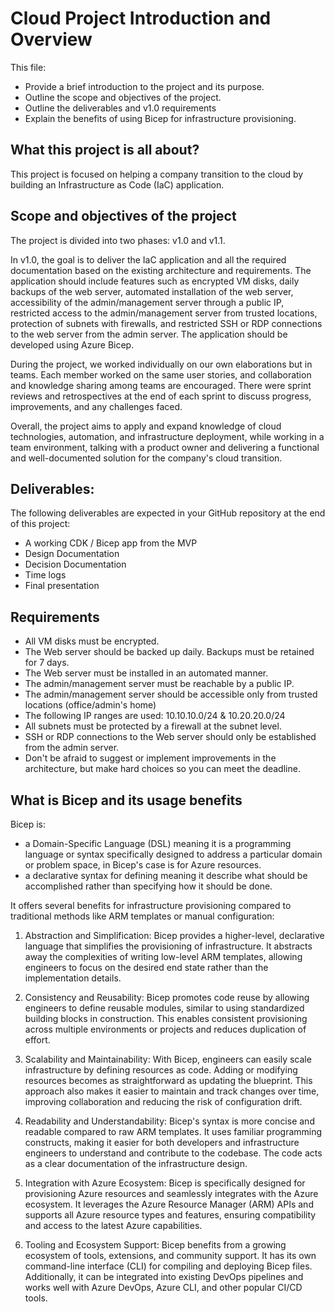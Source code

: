 # Cloud Project Introduction and Overview

This file:

- Provide a brief introduction to the project and its purpose.
- Outline the scope and objectives of the project.
- Outline the deliverables and v1.0 requirements
- Explain the benefits of using Bicep for infrastructure provisioning.

## What this project is all about?

This project is focused on helping a company transition to the cloud by building an Infrastructure as Code (IaC) application.

## Scope and objectives of the project

The project is divided into two phases: v1.0 and v1.1.

In v1.0, the goal is to deliver the IaC application and all the required documentation based on the existing architecture and requirements. The application should include features such as encrypted VM disks, daily backups of the web server, automated installation of the web server, accessibility of the admin/management server through a public IP, restricted access to the admin/management server from trusted locations, protection of subnets with firewalls, and restricted SSH or RDP connections to the web server from the admin server. The application should be developed using Azure Bicep.

During the project, we worked individually on our own elaborations but in teams. Each member worked on the same user stories, and collaboration and knowledge sharing among teams are encouraged. There were sprint reviews and retrospectives at the end of each sprint to discuss progress, improvements, and any challenges faced.

Overall, the project aims to apply and expand knowledge of cloud technologies, automation, and infrastructure deployment, while working in a team environment, talking with a product owner and delivering a functional and well-documented solution for the company's cloud transition.

## Deliverables:

The following deliverables are expected in your GitHub repository at the end of this project:

- A working CDK / Bicep app from the MVP
- Design Documentation
- Decision Documentation
- Time logs
- Final presentation

## Requirements

- All VM disks must be encrypted.
- The Web server should be backed up daily. Backups must be retained for 7 days.
- The Web server must be installed in an automated manner.
- The admin/management server must be reachable by a public IP.
- The admin/management server should be accessible only from trusted locations (office/admin's home)
- The following IP ranges are used: 10.10.10.0/24 & 10.20.20.0/24
- All subnets must be protected by a firewall at the subnet level.
- SSH or RDP connections to the Web server should only be established from the admin server.
- Don't be afraid to suggest or implement improvements in the architecture, but make hard choices so you can meet the deadline.

## What is Bicep and its usage benefits

Bicep is:

- a Domain-Specific Language (DSL) meaning it is a programming language or syntax specifically designed to address a particular domain or problem space, in Bicep's case is for Azure resources.
- a declarative syntax for defining meaning it describe what should be accomplished rather than specifying how it should be done.

It offers several benefits for infrastructure provisioning compared to traditional methods like ARM templates or manual configuration:

1. Abstraction and Simplification: Bicep provides a higher-level, declarative language that simplifies the provisioning of infrastructure. It abstracts away the complexities of writing low-level ARM templates, allowing engineers to focus on the desired end state rather than the implementation details.

2. Consistency and Reusability: Bicep promotes code reuse by allowing engineers to define reusable modules, similar to using standardized building blocks in construction. This enables consistent provisioning across multiple environments or projects and reduces duplication of effort.

3. Scalability and Maintainability: With Bicep, engineers can easily scale infrastructure by defining resources as code. Adding or modifying resources becomes as straightforward as updating the blueprint. This approach also makes it easier to maintain and track changes over time, improving collaboration and reducing the risk of configuration drift.

4. Readability and Understandability: Bicep's syntax is more concise and readable compared to raw ARM templates. It uses familiar programming constructs, making it easier for both developers and infrastructure engineers to understand and contribute to the codebase. The code acts as a clear documentation of the infrastructure design.

5. Integration with Azure Ecosystem: Bicep is specifically designed for provisioning Azure resources and seamlessly integrates with the Azure ecosystem. It leverages the Azure Resource Manager (ARM) APIs and supports all Azure resource types and features, ensuring compatibility and access to the latest Azure capabilities.

6. Tooling and Ecosystem Support: Bicep benefits from a growing ecosystem of tools, extensions, and community support. It has its own command-line interface (CLI) for compiling and deploying Bicep files. Additionally, it can be integrated into existing DevOps pipelines and works well with Azure DevOps, Azure CLI, and other popular CI/CD tools.
